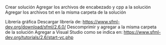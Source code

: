 Crear solución
Agregar los archivos de encabezado y cpp a la solución
Agregar los archivos txt en la misma carpeta de la solución

Librería gráfica
Descargar librería de: https://www.sfml-dev.org/download/sfml/2.6.0/
Descomprimir y agregar a la misma carpeta de la solución
Agregar a Visual Studio como se indica en: https://www.sfml-dev.org/tutorials/2.6/start-vc.php
